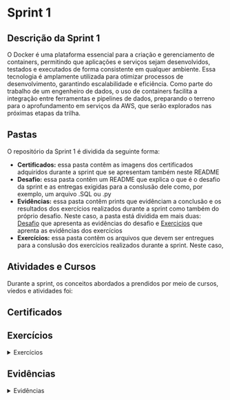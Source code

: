 # Sprint 1

## Descrição da Sprint 1

O Docker é uma plataforma essencial para a criação e gerenciamento de containers, permitindo que aplicações e serviços sejam desenvolvidos, testados e executados de forma consistente em qualquer ambiente. Essa tecnologia é amplamente utilizada para otimizar processos de desenvolvimento, garantindo escalabilidade e eficiência. Como parte do trabalho de um engenheiro de dados, o uso de containers facilita a integração entre ferramentas e pipelines de dados, preparando o terreno para o aprofundamento em serviços da AWS, que serão explorados nas próximas etapas da trilha.

## Pastas

O repositório da Sprint 1 é dividida da seguinte forma:

- **Certificados:** essa pasta contêm as imagens dos certificados adquiridos durante a sprint que se apresentam também neste README
- **Desafio:** essa pasta contêm um README que explica o que é o desafio da sprint e as entregas exigidas para a conslusão dele como, por exemplo, um arquivo .SQL ou .py
- **Evidências:** essa pasta contêm prints que evidênciam a conclusão e os resultados dos exercícios realizados durante a sprint como também do próprio desafio. Neste caso, a pasta está dividida em mais duas: [Desafio](/Sprint_2/Evidencias/Desafio/) que apresenta as evidências do desafio e [Exercicios](/Sprint_2/Evidencias/Exercicios/) que aprenta as evidências dos exercícios 
- **Exercícios:** essa pasta contêm os arquivos que devem ser entregues para a conslusão dos exercícios realizados durante a sprint. Neste caso, 

## Atividades e Cursos

Durante a sprint, os conceitos abordados a prendidos por meio de cursos, víedos e atividades foi:

## Certificados

## Exercícios

<details>
<summary>Exercícios</summary>

</details>

## Evidências

<details>
<summary>Evidências</summary>

</details>
